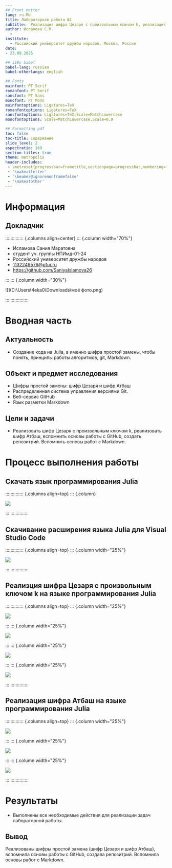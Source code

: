 ```yaml
---
## Front matter
lang: ru-RU
title: Лабораторная работа №1
subtitle:  Реализация шифра Цезаря с произвольным ключом k, реализация  шифра Атбаш. Markdown
author: Исламова С.М.
  - 
institute:
  - Российский университет дружбы народов, Москва, Россия
date:
- 23.09.2025

## i18n babel
babel-lang: russian
babel-otherlangs: english

## Fonts
mainfont: PT Serif
romanfont: PT Serif
sansfont: PT Sans
monofont: PT Mono
mainfontoptions: Ligatures=TeX
romanfontoptions: Ligatures=TeX
sansfontoptions: Ligatures=TeX,Scale=MatchLowercase
monofontoptions: Scale=MatchLowercase,Scale=0.9

## Formatting pdf
toc: false
toc-title: Содержание
slide_level: 2
aspectratio: 169
section-titles: true
theme: metropolis
header-includes:
 - \metroset{progressbar=frametitle,sectionpage=progressbar,numbering=fraction}
 - '\makeatletter'
 - '\beamer@ignorenonframefalse'
 - '\makeatother'
---
```


# Информация

## Докладчик

:::::::::::::: {.columns align=center}
::: {.column width="70%"}

  * Исламова Сания Маратовна
  * студент уч. группы НПИмд-01-24
  * Российский университет дружбы народов
  * [1132249576@pfur.ru](mailto:1132249576@pfur.ru)
  * <https://github.com/SaniyaIslamova26>

:::
::: {.column width="30%"}

![](C:\Users\4eka0\Downloads\моё фото.png)

:::
::::::::::::::

# Вводная часть

## Актуальность

- Создание кода на Julia, а именно шифра простой замены, чтобы понять, принципы работы алгоритмов, git, Markdown.

## Объект и предмет исследования

- Шифры простой замены: шифр Цезаря и шифр Атбаш
- Распределенная система управления версиями Git.
- Веб-сервис GitHub
- Язык разметки Markdown

## Цели и задачи

- Реализовать шифр Цезаря с произвольным ключом k, реализовать шифр Атбаш,  вспомнить основы работы с GitHub, создать репозитрий. Вспомнить основы работ с Markdown.

# Процесс выполнения работы
## Скачать язык программирования Julia

:::::::::::::: {.columns align=top}
::: {.column}

![](<img width="1840" height="971" alt="image" src="https://github.com/user-attachments/assets/fa2d98e6-154d-4341-b574-74b7876f0e57" />)

:::
::::::::::::::

## Скачивание расширения языка Julia для Visual Studio Code

:::::::::::::: {.columns align=top}
::: {.column width="25%"}

![](<img width="1915" height="887" alt="image" src="https://github.com/user-attachments/assets/b9ed42ac-5f52-4b82-88f6-edcffe0b2b1a" />)

:::
::::::::::::::

## Реализция шифра Цезаря с произвольным ключом k на языке программирования Julia

:::::::::::::: {.columns align=top}
::: {.column width="25%"}

![](<img width="1908" height="871" alt="image" src="https://github.com/user-attachments/assets/51ae7f14-6238-4e4e-b027-3f333b1750b2" />)

:::
::: {.column width="25%"}

![](<img width="1913" height="796" alt="image" src="https://github.com/user-attachments/assets/0a94f1b5-f7bb-4943-8e61-82ec5536b6eb" />)

:::
::: {.column width="25%"}

![](<img width="1918" height="986" alt="image" src="https://github.com/user-attachments/assets/cad38b60-6c47-4e84-ac54-909047b32678" />)

:::
::: {.column width="25%"}

![](<img width="1919" height="944" alt="image" src="https://github.com/user-attachments/assets/85b22893-c1a9-42d7-9750-25bdb31ff0e3" />)

:::
::::::::::::::

## Реализация шифра Атбаш на языке программирования Julia

:::::::::::::: {.columns align=top}
::: {.column width="25%"}

![](<img width="1909" height="899" alt="image" src="https://github.com/user-attachments/assets/a8b259a9-c31b-48c9-8599-e7419eb90140" />)

:::
::: {.column width="25%"}

![](<img width="1919" height="679" alt="image" src="https://github.com/user-attachments/assets/a4f2388e-aa1b-4f9c-8585-a1c79759f916" />)

:::
::: {.column width="25%"}

![](<img width="1853" height="559" alt="image" src="https://github.com/user-attachments/assets/5a0dd219-6c0e-4535-bbd4-02ddf8af71a7" />)

:::
::::::::::::::


# Результаты

- Выполнены все необходимые действия для реализации задач лабораторной работы.

## Вывод

Реализованы шифры простой замена (шифр Цезаря и шифр Атбаш), вспомнила основы работы с GitHub, создала репозитрий. Вспомнила основы работ с Markdown.
